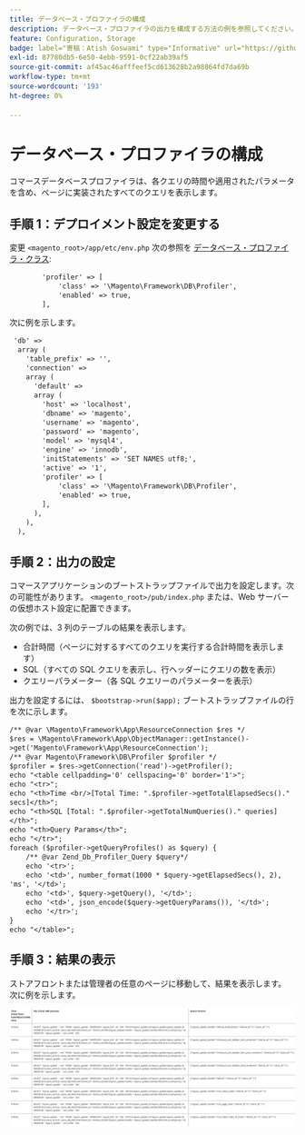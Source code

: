 ```yaml
---
title: データベース・プロファイラの構成
description: データベース・プロファイラの出力を構成する方法の例を参照してください。
feature: Configuration, Storage
badge: label="寄稿：Atish Goswami" type="Informative" url="https://github.com/atishgoswami" tooltip="アティシュ・ゴスワミ"
exl-id: 87780db5-6e50-4ebb-9591-0cf22ab39af5
source-git-commit: af45ac46afffeef5cd613628b2a98864fd7da69b
workflow-type: tm+mt
source-wordcount: '193'
ht-degree: 0%

---
```


# データベース・プロファイラの構成

コマースデータベースプロファイラは、各クエリの時間や適用されたパラメータを含め、ページに実装されたすべてのクエリを表示します。

## 手順 1：デプロイメント設定を変更する

変更 `<magento_root>/app/etc/env.php` 次の参照を [データベース・プロファイラ・クラス](https://github.com/magento/magento2/tree/2.4/lib/internal/Magento/Framework/DB/Profiler.php):

```php?start_inline=1
        'profiler' => [
            'class' => '\Magento\Framework\DB\Profiler',
            'enabled' => true,
        ],
```

次に例を示します。

```php?start_inline=1
 'db' =>
  array (
    'table_prefix' => '',
    'connection' =>
    array (
      'default' =>
      array (
        'host' => 'localhost',
        'dbname' => 'magento',
        'username' => 'magento',
        'password' => 'magento',
        'model' => 'mysql4',
        'engine' => 'innodb',
        'initStatements' => 'SET NAMES utf8;',
        'active' => '1',
        'profiler' => [
            'class' => '\Magento\Framework\DB\Profiler',
            'enabled' => true,
        ],
      ),
    ),
  ),
```

## 手順 2：出力の設定

コマースアプリケーションのブートストラップファイルで出力を設定します。次の可能性があります。 `<magento_root>/pub/index.php` または、Web サーバーの仮想ホスト設定に配置できます。

次の例では、3 列のテーブルの結果を表示します。

- 合計時間（ページに対するすべてのクエリを実行する合計時間を表示します）
- SQL（すべての SQL クエリを表示し、行ヘッダーにクエリの数を表示）
- クエリーパラメーター（各 SQL クエリーのパラメーターを表示）

出力を設定するには、 `$bootstrap->run($app);` ブートストラップファイルの行を次に示します。

```php?start_inline=1
/** @var \Magento\Framework\App\ResourceConnection $res */
$res = \Magento\Framework\App\ObjectManager::getInstance()->get('Magento\Framework\App\ResourceConnection');
/** @var Magento\Framework\DB\Profiler $profiler */
$profiler = $res->getConnection('read')->getProfiler();
echo "<table cellpadding='0' cellspacing='0' border='1'>";
echo "<tr>";
echo "<th>Time <br/>[Total Time: ".$profiler->getTotalElapsedSecs()." secs]</th>";
echo "<th>SQL [Total: ".$profiler->getTotalNumQueries()." queries]</th>";
echo "<th>Query Params</th>";
echo "</tr>";
foreach ($profiler->getQueryProfiles() as $query) {
    /** @var Zend_Db_Profiler_Query $query*/
    echo '<tr>';
    echo '<td>', number_format(1000 * $query->getElapsedSecs(), 2), 'ms', '</td>';
    echo '<td>', $query->getQuery(), '</td>';
    echo '<td>', json_encode($query->getQueryParams()), '</td>';
    echo '</tr>';
}
echo "</table>";
```

## 手順 3：結果の表示

ストアフロントまたは管理者の任意のページに移動して、結果を表示します。 次に例を示します。

![データベース・プロファイラの結果のサンプル](../../assets/configuration/db-profiler-results.png)
